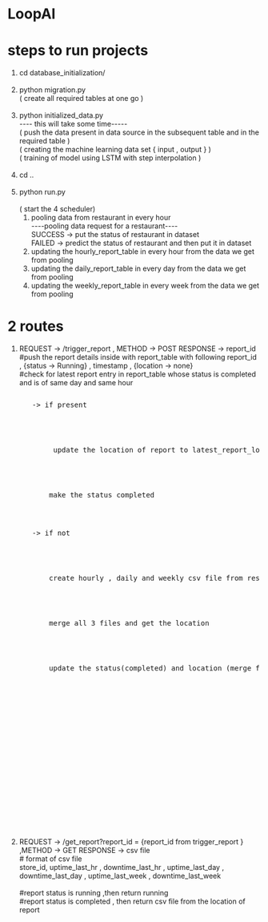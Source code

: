 # LoopAI

# steps to run projects
1) cd database_initialization/<br/><br/>
2) python migration.py<br/>
  ( create all required tables at one go )<br/><br/>
4) python initialized_data.py <br/>
   ---- this will take some time-----<br/>
   ( push the data present in data source in the subsequent table and in the required table )<br/>
   ( creating the machine learning data set { input , output } )<br/>
   ( training of model using  LSTM  with step interpolation ) <br/><br/>
6) cd .. <br/><br/>
7) python run.py  <br/><br/>
   ( start the 4 scheduler) <br/>
      1) pooling data from restaurant in every hour <br/>
           ----pooling data request for a restaurant----<br/>
           SUCCESS ->  put the status of restaurant in dataset<br/>
           FAILED -> predict the status of restaurant and then put it in dataset<br/>
      3) updating the hourly_report_table in every hour from the data we get from pooling
      4) updating the daily_report_table in every day from the data we get from pooling
      5) updating the weekly_report_table in every week from the data we get from pooling
  


# 2 routes  
1)
     REQUEST ->  /trigger_report , METHOD -> POST
     RESPONSE -> report_id <br/>
     #push the report details inside with report_table with following report_id  , {status -> Running} , timestamp , {location -> none}<br/>
     #check for latest report entry in report_table whose status is completed  and is of same day and same hour<br/>
      <pre><pre>   -> if present <br/>
      <pre><pre><pre>        update the location of report to latest_report_location<br/>
       <pre><pre><pre>       make the status completed<br/>
     <pre><pre>   -> if not <br/>
       <pre><pre><pre>       create hourly , daily and weekly csv file from respective table<br/>
       <pre><pre><pre>       merge all 3 files and get the location<br/>
       <pre><pre><pre>       update the status(completed) and location (merge file location)<br/>
          <br/>
     
2)
     REQUEST -> /get_report?report_id = {report_id from trigger_report }   ,METHOD -> GET
     RESPONSE -> csv file  <br/>
                # format of csv file <br/>
                  store_id, uptime_last_hr , downtime_last_hr , uptime_last_day , downtime_last_day , uptime_last_week , downtime_last_week<br/>
      <br/>
     #report status is running  ,then return running<br/>
     #report status is completed , then return csv file from the location of report     <br/> 

                  
